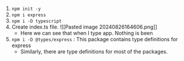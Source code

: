 1. `npm init -y`
2. `npm i express`
3. `npm i -D typescript`
4. Create index.ts file. 
	 ![[Pasted image 20240826164606.png]]
	-  Here we can see that when I type app. Nothing is been 
1. `npm i -D @types/express` : This package contains type definitions for express
	- Similarly, there are type definitions for most of the packages.